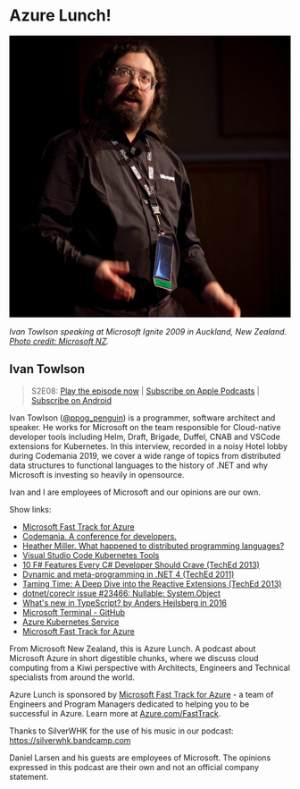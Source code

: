 # Azure Lunch!

![Ivan Towlson speaking at Microsoft Ignite 2009 in Auckland, New Zealand](./s2e08_960.jpg)

_Ivan Towlson speaking at Microsoft Ignite 2009 in Auckland, New Zealand. [Photo credit: Microsoft NZ](https://www.flickr.com/photos/techedlive/3924981450/)._

## Ivan Towlson

> S2E08: [Play the episode now](https://azurelunch.azurefd.net/episodes/azure-lunch-s2e08.mp3) |
> [Subscribe on Apple Podcasts](https://podcasts.apple.com/nz/podcast/azure-lunch/id1436427476)
| [Subscribe on Android](https://subscribeonandroid.com/azurelunchnz.azureedge.net/podcast/feed.rss)

<p>Ivan Towlson (<a href="https://twitter.com/ppog_penguin">@ppog_penguin</a>) is a programmer, software architect and speaker. He works for Microsoft on the team
responsible for Cloud-native developer tools including Helm, Draft, Brigade, Duffel, CNAB and VSCode
extensions for Kubernetes. In this interview, recorded in a noisy Hotel lobby during Codemania 2019,
we cover a wide range of topics from distributed data structures to functional languages to the history
of .NET and why Microsoft is investing so heavily in opensource.</p>

<p>Ivan and I are employees of Microsoft and our opinions are our own.</p>

<p>Show links:</p>

<ul>
<li><a href="https://azure.com/FastTrack">Microsoft Fast Track for Azure</a></li>
<li><a href="https://codemania.io/">Codemania. A conference for developers.</a></li>
<li><a href="https://codemania.io/speakers/2019/heather">Heather Miller. What happened to distributed
    programming languages?</a></li>
<li><a href="https://github.com/Azure/vscode-kubernetes-tools">Visual Studio Code Kubernetes Tools</a></li>
<li><a href="https://channel9.msdn.com/Events/TechEd/NewZealand/2013/DEV306">10 F# Features Every C#
    Developer Should Crave (TechEd 2013)</a></li>
<li><a href="https://channel9.msdn.com/Events/TechEd/NewZealand/2011/DEV403">Dynamic and meta-programming
    in .NET 4 (TechEd 2011)</a></li>
<li><a href="https://channel9.msdn.com/Events/TechEd/NewZealand/2013/DEV414">Taming Time: A Deep Dive
    into the Reactive Extensions (TechEd 2013)</a></li>
<li><a href="https://github.com/dotnet/coreclr/pull/23466">dotnet/coreclr issue #23466: Nullable: System.Object</a></li>
<li><a href="https://channel9.msdn.com/Events/Build/2016/B881">What's new in TypeScript? by Anders Hejlsberg
    in 2016</a></li>
<li><a href="https://github.com/microsoft/terminal">Microsoft Terminal - GitHub</a></li>
<li><a href="https://azure.microsoft.com/en-us/services/kubernetes-service/">Azure Kubernetes Service</a></li>
<li><a href="https://azure.com/FastTrack">Microsoft Fast Track for Azure</a></li>
</ul>

<p>From Microsoft New Zealand, this is Azure Lunch. A podcast about Microsoft Azure in short digestible
chunks, where we discuss cloud computing from a Kiwi perspective with Architects, Engineers and Technical
specialists from around the world.</p>

<p>Azure Lunch is sponsored by <a href="https://azure.com/FastTrack">Microsoft Fast Track for Azure</a> 
- a team of Engineers and Program Managers dedicated to helping you to be successful in Azure. Learn 
more at <a href="https://azure.com/FastTrack">Azure.com/FastTrack</a>.</p>

<p>Thanks to SilverWHK for the use of his music in our podcast: <a href="https://silverwhk.bandcamp.com/">https://silverwhk.bandcamp.com</a></p>

<p>Daniel Larsen and his guests are employees of Microsoft. The opinions expressed in this podcast are
their own and not an official company statement.</p>
